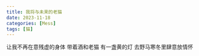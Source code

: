 ```yaml
---
title: 我将与未来的老猫
date: 2023-11-18
categories: [Mess]
tags: [猫]
---
```


让我不再在意残虚的身体
带着酒和老猫
有一盏黄的灯
去野马寒冬里肆意放情怀